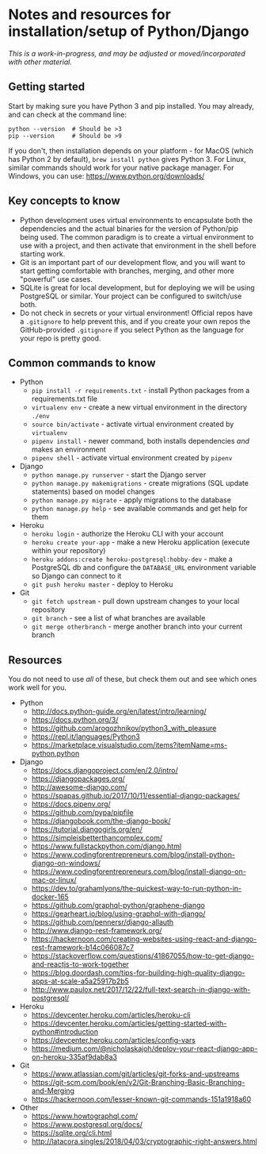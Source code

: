 # Notes and resources for installation/setup of Python/Django

_This is a work-in-progress, and may be adjusted or moved/incorporated with
other material._

## Getting started
Start by making sure you have Python 3 and pip installed. You may already, and
can check at the command line:

```
python --version  # Should be >3
pip --version     # Should be >9
```

If you don't, then installation depends on your platform - for MacOS (which has
Python 2 by default), `brew install python` gives Python 3. For Linux, similar
commands should work for your native package manager. For Windows, you can
use: https://www.python.org/downloads/

## Key concepts to know

- Python development uses virtual environments to encapsulate both the
dependencies and the actual binaries for the version of Python/pip being used.
The common paradigm is to create a virtual environment to use with a project,
and then activate that environment in the shell before starting work.
- Git is an important part of our development flow, and you will want to start
getting comfortable with branches, merging, and other more "powerful" use cases.
- SQLite is great for local development, but for deploying we will be using
PostgreSQL or similar. Your project can be configured to switch/use both.
- Do not check in secrets or your virtual environment! Official repos have a
`.gitignore` to help prevent this, and if you create your own repos the
GitHub-provided `.gitignore` if you select Python as the language for your repo
is pretty good.

## Common commands to know

- Python
  - `pip install -r requirements.txt` - install Python packages from a requirements.txt file
  - `virtualenv env` - create a new virtual environment in the directory `./env`
  - `source bin/activate` - activate virtual environment created by `virtualenv`
  - `pipenv install` - newer command, both installs dependencies *and* makes an environment
  - `pipenv shell` - activate virtual environment created by `pipenv`
- Django
  - `python manage.py runserver` - start the Django server
  - `python manage.py makemigrations` - create migrations (SQL update statements) based on model changes
  - `python manage.py migrate` - apply migrations to the database
  - `python manage.py help` - see available commands and get help for them
- Heroku
  - `heroku login` - authorize the Heroku CLI with your account
  - `heroku create your-app` - make a new Heroku application (execute within your repository)
  - `heroku addons:create heroku-postgresql:hobby-dev` - make a PostgreSQL db and configure the `DATABASE_URL` environment variable so Django can connect to it
  - `git push heroku master` - deploy to Heroku
- Git
  - `git fetch upstream` - pull down upstream changes to your local repository
  - `git branch` - see a list of what branches are available
  - `git merge otherbranch` - merge another branch into your current branch

## Resources
You do not need to use *all* of these, but check them out and see which ones
work well for you.

- Python
  - http://docs.python-guide.org/en/latest/intro/learning/
  - https://docs.python.org/3/
  - https://github.com/arogozhnikov/python3_with_pleasure
  - https://repl.it/languages/Python3
  - https://marketplace.visualstudio.com/items?itemName=ms-python.python
- Django
  - https://docs.djangoproject.com/en/2.0/intro/
  - https://djangopackages.org/
  - http://awesome-django.com/
  - https://spapas.github.io/2017/10/11/essential-django-packages/
  - https://docs.pipenv.org/
  - https://github.com/pypa/pipfile
  - https://djangobook.com/the-django-book/
  - https://tutorial.djangogirls.org/en/
  - https://simpleisbetterthancomplex.com/
  - https://www.fullstackpython.com/django.html
  - https://www.codingforentrepreneurs.com/blog/install-python-django-on-windows/
  - https://www.codingforentrepreneurs.com/blog/install-django-on-mac-or-linux/
  - https://dev.to/grahamlyons/the-quickest-way-to-run-python-in-docker-165
  - https://github.com/graphql-python/graphene-django
  - https://gearheart.io/blog/using-graphql-with-django/
  - https://github.com/pennersr/django-allauth
  - http://www.django-rest-framework.org/
  - https://hackernoon.com/creating-websites-using-react-and-django-rest-framework-b14c066087c7
  - https://stackoverflow.com/questions/41867055/how-to-get-django-and-reactjs-to-work-together
  - https://blog.doordash.com/tips-for-building-high-quality-django-apps-at-scale-a5a25917b2b5
  - http://www.paulox.net/2017/12/22/full-text-search-in-django-with-postgresql/
- Heroku
  - https://devcenter.heroku.com/articles/heroku-cli
  - https://devcenter.heroku.com/articles/getting-started-with-python#introduction
  - https://devcenter.heroku.com/articles/config-vars
  - https://medium.com/@nicholaskajoh/deploy-your-react-django-app-on-heroku-335af9dab8a3
- Git
  - https://www.atlassian.com/git/articles/git-forks-and-upstreams
  - https://git-scm.com/book/en/v2/Git-Branching-Basic-Branching-and-Merging
  - https://hackernoon.com/lesser-known-git-commands-151a1918a60
- Other
  - https://www.howtographql.com/
  - https://www.postgresql.org/docs/
  - https://sqlite.org/cli.html
  - http://latacora.singles/2018/04/03/cryptographic-right-answers.html
